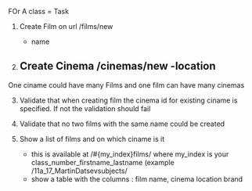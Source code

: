 FOr A class
= Task
1. Create Film on url /films/new
	- name
	
2. Create Cinema /cinemas/new
	-location
	-
One ciname could have many Films and one film can have many cinemas

3. Validate that when creating film the cinema id for existing ciname is specified. If not the validation should fail

4. Validate that no two films with the same name could be created
5. Show a list of films and on which ciname is it
	- this is available at /#{my_index}films/ where my_index is your class_number_firstname_lastname (example /11a_17_MartinDatsevsubjects/
	- show a table with the columns : film name, cinema location brand
